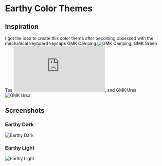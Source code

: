 # Earthy Color Themes
## Inspiration
I got the idea to create this color theme after becoming obsessed with the mechanical keyboard keycaps GMK Camping ![GMK Camping](https://cdn.shopify.com/s/files/1/1994/3097/products/GMK-Camping_KIRA_C2R01-min_1245x700.png?v=1515519585), GMK Green Tea ![GMK Green Tea](https://geekhack.org/index.php?action=dlattach;topic=99913.0;attach=215667;image), and GMK Ursa ![GMK Ursa](https://cdn.shopify.com/s/files/1/1994/3097/products/Iron_165_Ursa_2019-Sep-07_08-53-29PM-000_CustomizedView2673167495_1390x1041.png?v=1574104123)

## Screenshots

### Earthy Dark

![Earthy Dark](https://i.imgur.com/jZsAVLH.png)

### Earthy Light

![Earthy Light](https://i.imgur.com/saxvRmP.png)
